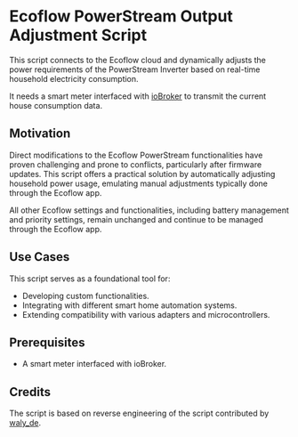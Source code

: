 # Ecoflow PowerStream Output Adjustment Script

This script connects to the Ecoflow cloud and dynamically adjusts the power requirements of the PowerStream Inverter based on real-time household electricity consumption. 

It needs a smart meter interfaced with [ioBroker](https://www.iobroker.net/) to transmit the current house consumption data.

## Motivation
Direct modifications to the Ecoflow PowerStream functionalities have proven challenging and prone to conflicts, particularly after firmware updates.
This script offers a practical solution by automatically adjusting household power usage, emulating manual adjustments typically done through the Ecoflow app.

All other Ecoflow settings and functionalities, including battery management and priority settings, remain unchanged and continue to be managed through the Ecoflow app.

## Use Cases
This script serves as a foundational tool for:
- Developing custom functionalities.
- Integrating with different smart home automation systems.
- Extending compatibility with various adapters and microcontrollers.

## Prerequisites
- A smart meter interfaced with ioBroker.

## Credits
The script is based on reverse engineering of the script contributed by [waly_de](https://forum.iobroker.net/user/waly_de).
